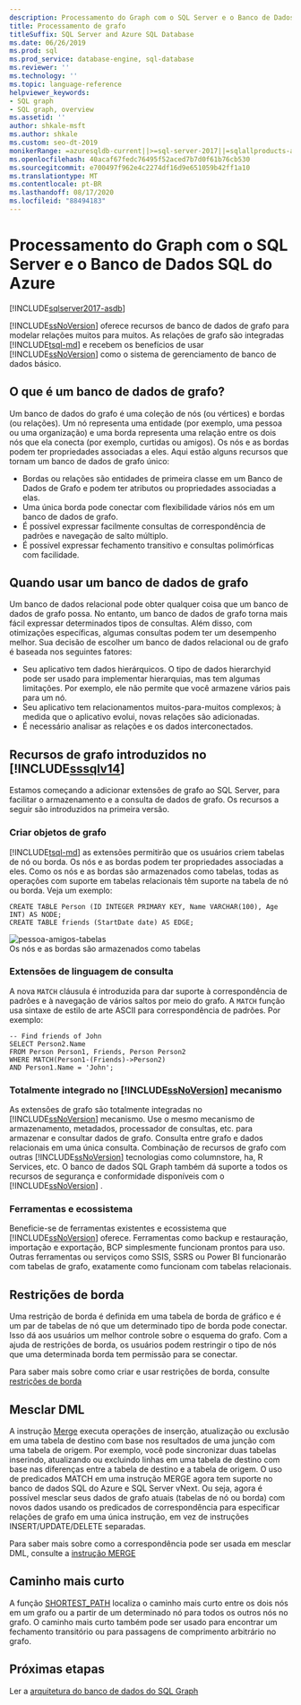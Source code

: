 ```yaml
---
description: Processamento do Graph com o SQL Server e o Banco de Dados SQL do Azure
title: Processamento de grafo
titleSuffix: SQL Server and Azure SQL Database
ms.date: 06/26/2019
ms.prod: sql
ms.prod_service: database-engine, sql-database
ms.reviewer: ''
ms.technology: ''
ms.topic: language-reference
helpviewer_keywords:
- SQL graph
- SQL graph, overview
ms.assetid: ''
author: shkale-msft
ms.author: shkale
ms.custom: seo-dt-2019
monikerRange: =azuresqldb-current||>=sql-server-2017||=sqlallproducts-allversions||>=sql-server-linux-2017||=azuresqldb-mi-current
ms.openlocfilehash: 40acaf67fedc76495f52aced7b7d0f61b76cb530
ms.sourcegitcommit: e700497f962e4c2274df16d9e651059b42ff1a10
ms.translationtype: MT
ms.contentlocale: pt-BR
ms.lasthandoff: 08/17/2020
ms.locfileid: "88494183"
---
```

# <a name="graph-processing-with-sql-server-and-azure-sql-database"></a>Processamento do Graph com o SQL Server e o Banco de Dados SQL do Azure
[!INCLUDE[sqlserver2017-asdb](../../includes/applies-to-version/sqlserver2017-asdb.md)]

[!INCLUDE[ssNoVersion](../../includes/ssnoversion-md.md)] oferece recursos de banco de dados de grafo para modelar relações muitos para muitos. As relações de grafo são integradas [!INCLUDE[tsql-md](../../includes/tsql-md.md)] e recebem os benefícios de usar [!INCLUDE[ssNoVersion](../../includes/ssnoversion-md.md)] como o sistema de gerenciamento de banco de dados básico.


## <a name="what-is-a-graph-database"></a>O que é um banco de dados de grafo?  
Um banco de dados do grafo é uma coleção de nós (ou vértices) e bordas (ou relações). Um nó representa uma entidade (por exemplo, uma pessoa ou uma organização) e uma borda representa uma relação entre os dois nós que ela conecta (por exemplo, curtidas ou amigos). Os nós e as bordas podem ter propriedades associadas a eles. Aqui estão alguns recursos que tornam um banco de dados de grafo único:  
-    Bordas ou relações são entidades de primeira classe em um Banco de Dados de Grafo e podem ter atributos ou propriedades associadas a elas. 
-    Uma única borda pode conectar com flexibilidade vários nós em um banco de dados de grafo.
-    É possível expressar facilmente consultas de correspondência de padrões e navegação de salto múltiplo.
-    É possível expressar fechamento transitivo e consultas polimórficas com facilidade.

## <a name="when-to-use-a-graph-database"></a>Quando usar um banco de dados de grafo

Um banco de dados relacional pode obter qualquer coisa que um banco de dados de grafo possa. No entanto, um banco de dados de grafo torna mais fácil expressar determinados tipos de consultas. Além disso, com otimizações específicas, algumas consultas podem ter um desempenho melhor. Sua decisão de escolher um banco de dados relacional ou de grafo é baseada nos seguintes fatores:  
-    Seu aplicativo tem dados hierárquicos. O tipo de dados hierarchyid pode ser usado para implementar hierarquias, mas tem algumas limitações. Por exemplo, ele não permite que você armazene vários pais para um nó.
-    Seu aplicativo tem relacionamentos muitos-para-muitos complexos; à medida que o aplicativo evolui, novas relações são adicionadas.
-    É necessário analisar as relações e os dados interconectados.

## <a name="graph-features-introduced-in-sssqlv14"></a>Recursos de grafo introduzidos no [!INCLUDE[sssqlv14](../../includes/sssqlv14-md.md)] 
Estamos começando a adicionar extensões de grafo ao SQL Server, para facilitar o armazenamento e a consulta de dados de grafo. Os recursos a seguir são introduzidos na primeira versão. 


### <a name="create-graph-objects"></a>Criar objetos de grafo
[!INCLUDE[tsql-md](../../includes/tsql-md.md)] as extensões permitirão que os usuários criem tabelas de nó ou borda. Os nós e as bordas podem ter propriedades associadas a eles. Como os nós e as bordas são armazenados como tabelas, todas as operações com suporte em tabelas relacionais têm suporte na tabela de nó ou borda. Veja um exemplo:  

```   
CREATE TABLE Person (ID INTEGER PRIMARY KEY, Name VARCHAR(100), Age INT) AS NODE;
CREATE TABLE friends (StartDate date) AS EDGE;
```   

![pessoa-amigos-tabelas](../../relational-databases/graphs/media/person-friends-tables.png "Nó Person e tabelas de borda de amigos")  
Os nós e as bordas são armazenados como tabelas  

### <a name="query-language-extensions"></a>Extensões de linguagem de consulta  
A nova `MATCH` cláusula é introduzida para dar suporte à correspondência de padrões e à navegação de vários saltos por meio do grafo. A `MATCH` função usa sintaxe de estilo de arte ASCII para correspondência de padrões. Por exemplo:   

```   
-- Find friends of John
SELECT Person2.Name 
FROM Person Person1, Friends, Person Person2
WHERE MATCH(Person1-(Friends)->Person2)
AND Person1.Name = 'John';
```   
 
### <a name="fully-integrated-in-ssnoversion-engine"></a>Totalmente integrado no [!INCLUDE[ssNoVersion](../../includes/ssnoversion-md.md)] mecanismo 
As extensões de grafo são totalmente integradas no [!INCLUDE[ssNoVersion](../../includes/ssnoversion-md.md)] mecanismo. Use o mesmo mecanismo de armazenamento, metadados, processador de consultas, etc. para armazenar e consultar dados de grafo. Consulta entre grafo e dados relacionais em uma única consulta. Combinação de recursos de grafo com outras [!INCLUDE[ssNoVersion](../../includes/ssnoversion-md.md)] tecnologias como columnstore, ha, R Services, etc. O banco de dados SQL Graph também dá suporte a todos os recursos de segurança e conformidade disponíveis com o [!INCLUDE[ssNoVersion](../../includes/ssnoversion-md.md)] .
 
### <a name="tooling-and-ecosystem"></a>Ferramentas e ecossistema

Beneficie-se de ferramentas existentes e ecossistema que [!INCLUDE[ssNoVersion](../../includes/ssnoversion-md.md)] oferece. Ferramentas como backup e restauração, importação e exportação, BCP simplesmente funcionam prontos para uso. Outras ferramentas ou serviços como SSIS, SSRS ou Power BI funcionarão com tabelas de grafo, exatamente como funcionam com tabelas relacionais.

## <a name="edge-constraints"></a>Restrições de borda
Uma restrição de borda é definida em uma tabela de borda de gráfico e é um par de tabelas de nó que um determinado tipo de borda pode conectar. Isso dá aos usuários um melhor controle sobre o esquema do grafo. Com a ajuda de restrições de borda, os usuários podem restringir o tipo de nós que uma determinada borda tem permissão para se conectar. 

Para saber mais sobre como criar e usar restrições de borda, consulte [restrições de borda](../../relational-databases/tables/graph-edge-constraints.md)

## <a name="merge-dml"></a>Mesclar DML 
A instrução [Merge](../../t-sql/statements/merge-transact-sql.md) executa operações de inserção, atualização ou exclusão em uma tabela de destino com base nos resultados de uma junção com uma tabela de origem. Por exemplo, você pode sincronizar duas tabelas inserindo, atualizando ou excluindo linhas em uma tabela de destino com base nas diferenças entre a tabela de destino e a tabela de origem. O uso de predicados MATCH em uma instrução MERGE agora tem suporte no banco de dados SQL do Azure e SQL Server vNext. Ou seja, agora é possível mesclar seus dados de grafo atuais (tabelas de nó ou borda) com novos dados usando os predicados de correspondência para especificar relações de grafo em uma única instrução, em vez de instruções INSERT/UPDATE/DELETE separadas.

Para saber mais sobre como a correspondência pode ser usada em mesclar DML, consulte a [instrução MERGE](../../t-sql/statements/merge-transact-sql.md)

## <a name="shortest-path"></a>Caminho mais curto
A função [SHORTEST_PATH](./sql-graph-shortest-path.md) localiza o caminho mais curto entre os dois nós em um grafo ou a partir de um determinado nó para todos os outros nós no grafo. O caminho mais curto também pode ser usado para encontrar um fechamento transitório ou para passagens de comprimento arbitrário no grafo. 

 ## <a name="next-steps"></a>Próximas etapas  
Ler a [arquitetura do banco de dados do SQL Graph](./sql-graph-architecture.md)
   

